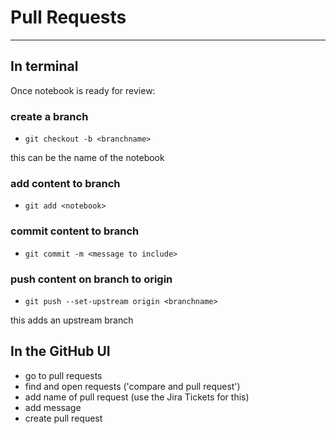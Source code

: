 # Pull Requests
---

## In terminal

Once notebook is ready for review:

### create a branch
- `git checkout -b <branchname>`

this can be the name of the notebook

### add content to branch
- `git add <notebook>`

### commit content to branch
- `git commit -m <message to include>`

### push content on branch to origin
- `git push --set-upstream origin <branchname>`

this adds  an upstream branch

## In the GitHub UI

 - go to pull requests
 - find and open requests ('compare and pull request')
 - add name of pull request (use the Jira Tickets for this)
 - add message
 - create pull request
